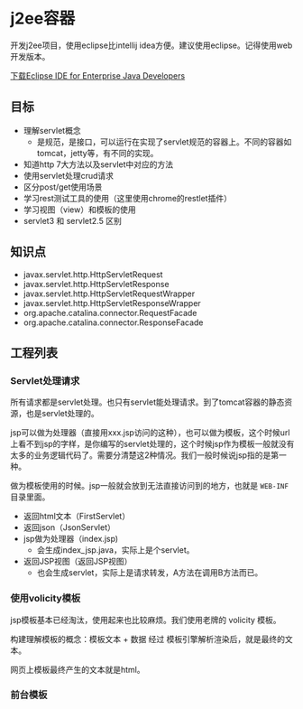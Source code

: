 # j2ee容器

开发j2ee项目，使用eclipse比intellij idea方便。建议使用eclipse。记得使用web开发版本。

[下载Eclipse IDE for Enterprise Java Developers](https://www.eclipse.org/downloads/packages/)

## 目标

- 理解servlet概念
  - 是规范，是接口，可以运行在实现了servlet规范的容器上。不同的容器如tomcat，jetty等，有不同的实现。
- 知道http 7大方法以及servlet中对应的方法
- 使用servlet处理crud请求
- 区分post/get使用场景
- 学习rest测试工具的使用（这里使用chrome的restlet插件）
- 学习视图（view）和模板的使用
- servlet3 和 servlet2.5 区别

## 知识点

- javax.servlet.http.HttpServletRequest
- javax.servlet.http.HttpServletResponse
- javax.servlet.http.HttpServletRequestWrapper
- javax.servlet.http.HttpServletResponseWrapper
- org.apache.catalina.connector.RequestFacade
- org.apache.catalina.connector.ResponseFacade



## 工程列表

### Servlet处理请求

所有请求都是servlet处理。也只有servlet能处理请求。到了tomcat容器的静态资源，也是servlet处理的。

jsp可以做为处理器（直接用xxx.jsp访问的这种），也可以做为模板，这个时候url上看不到jsp的字样，是你编写的servlet处理的，这个时候jsp作为模板一般就没有太多的业务逻辑代码了。需要分清楚这2种情况。我们一般时候说jsp指的是第一种。

做为模板使用的时候。jsp一般就会放到无法直接访问到的地方，也就是 `WEB-INF`目录里面。

- 返回html文本（FirstServlet）
- 返回json（JsonServlet）
- jsp做为处理器（index.jsp)
  - 会生成index_jsp.java，实际上是个servlet。
- 返回JSP视图（返回JSP视图）
  - 也会生成servlet，实际上是请求转发，A方法在调用B方法而已。

### 使用volicity模板

jsp模板基本已经淘汰，使用起来也比较麻烦。我们使用老牌的 volicity 模板。

构建理解模板的概念：模板文本 + 数据 经过 模板引擎解析渲染后，就是最终的文本。

网页上模板最终产生的文本就是html。

### 前台模板



